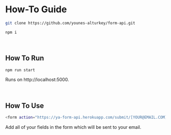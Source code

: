 # How-To Guide

```bash
git clone https://github.com/younes-alturkey/form-api.git
```

```bash
npm i
```

<br/>

## How To Run

```bash
npm run start
```

Runs on http://localhost:5000.

<br/>

## How To Use

```bash
<form action="https://ya-form-api.herokuapp.com/submit/[YOUR@EMAIL.COM]" method="POST"></form>
```

Add all of your fields in the form which will be sent to your email.
<br/>
